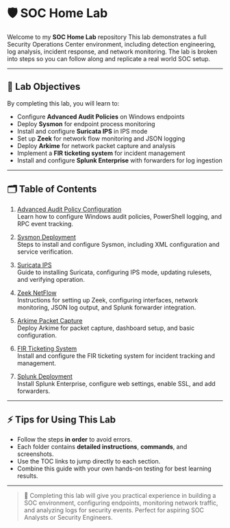 # 🛡️ SOC Home Lab

Welcome to my **SOC Home Lab** repository This lab demonstrates a full Security Operations Center environment, including detection engineering, log analysis, incident response, and network monitoring. The lab is broken into  steps so you can follow along and replicate a real world SOC setup.

---

## 🎯 Lab Objectives

By completing this lab, you will learn to:

- Configure **Advanced Audit Policies** on Windows endpoints  
- Deploy **Sysmon** for endpoint process monitoring  
- Install and configure **Suricata IPS** in IPS mode  
- Set up **Zeek** for network flow monitoring and JSON logging  
- Deploy **Arkime** for network packet capture and analysis  
- Implement a **FIR ticketing system** for incident management  
- Install and configure **Splunk Enterprise** with forwarders for log ingestion  

---

## 🗂️ Table of Contents

1. [Advanced Audit Policy Configuration](https://github.com/Drevon-Shaw/SOC-LAB/blob/main/Advanced%20Audit%20Policy.md)  
   Learn how to configure Windows audit policies, PowerShell logging, and RPC event tracking.

2. [Sysmon Deployment](https://github.com/Drevon-Shaw/SOC-LAB/blob/main/Sysmon%20deployment.md)  
   Steps to install and configure Sysmon, including XML configuration and service verification.

3. [Suricata IPS](https://github.com/Drevon-Shaw/SOC-LAB/blob/main/suricata%20IPS.md)  
   Guide to installing Suricata, configuring IPS mode, updating rulesets, and verifying operation.

4. [Zeek NetFlow](https://github.com/Drevon-Shaw/SOC-LAB/blob/main/zeek%20and%20suricata%20setup%20.md)  
   Instructions for setting up Zeek, configuring interfaces, network monitoring, JSON log output, and Splunk forwarder integration.

5. [Arkime Packet Capture](https://github.com/Drevon-Shaw/SOC-LAB/blob/main/arkime%20packet%20capture.md)  
   Deploy Arkime for packet capture, dashboard setup, and basic configuration.

6. [FIR Ticketing System](https://github.com/Drevon-Shaw/SOC-LAB/blob/main/FIR%20setup.md)  
   Install and configure the FIR ticketing system for incident tracking and management.

7. [Splunk Deployment](https://github.com/Drevon-Shaw/SOC-LAB/blob/main/splunk%20deployment.md)  
   Install Splunk Enterprise, configure web settings, enable SSL, and add forwarders.

---

## ⚡ Tips for Using This Lab

- Follow the steps **in order** to avoid errors.  
- Each folder contains **detailed instructions**, **commands**, and screenshots.  
- Use the TOC links to jump directly to each section.  
- Combine this guide with your own hands-on testing for best learning results.  

---

> 🎉 Completing this lab will give you practical experience in building a SOC environment, configuring endpoints, monitoring network traffic, and analyzing logs for security events. Perfect for aspiring SOC Analysts or Security Engineers.
